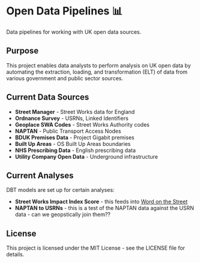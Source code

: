 # Open Data Pipelines 📊

Data pipelines for working with UK open data sources.

## Purpose

This project enables data analysts to perform analysis on UK open data by automating the extraction, loading, and transformation (ELT) of data from various government and public sector sources.

## Current Data Sources

- **Street Manager** - Street Works data for England
- **Ordnance Survey** - USRNs, Linked Identifiers
- **Geoplace SWA Codes** - Street Works Authority codes
- **NAPTAN** - Public Transport Access Nodes
- **BDUK Premises Data** - Project Gigabit premises
- **Built Up Areas** - OS Built Up Areas boundaries
- **NHS Prescribing Data** - English prescribing data
- **Utility Company Open Data** - Underground infrastructure

## Current Analyses

DBT models are set up for certain analyses:

- **Street Works Impact Index Score** - this feeds into [Word on the Street](https://word-on-the-street.evidence.app)
- **NAPTAN to USRNs** - this is a test of the NAPTAN data against the USRN data - can we geopstically join them??

## License

This project is licensed under the MIT License - see the LICENSE file for details.
